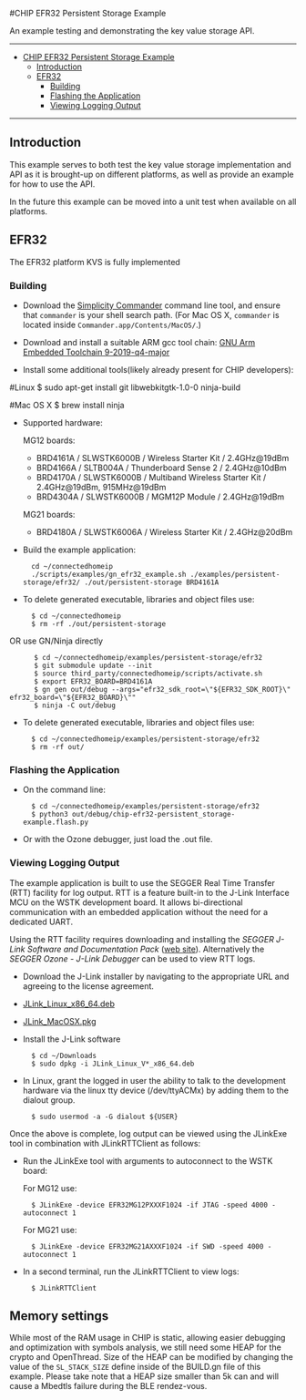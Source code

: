 #CHIP EFR32 Persistent Storage Example

An example testing and demonstrating the key value storage API.

<hr>

-   [CHIP EFR32 Persistent Storage Example](#chip-efr32-persistent-storage-example)
    -   [Introduction](#introduction)
    -   [EFR32](#efr32)
        -   [Building](#building)
        -   [Flashing the Application](#flashing-the-application)
        -   [Viewing Logging Output](#viewing-logging-output)

<hr>

<a name="intro"></a>

## Introduction

This example serves to both test the key value storage implementation and API as
it is brought-up on different platforms, as well as provide an example for how
to use the API.

In the future this example can be moved into a unit test when available on all
platforms.

<a name="EFR32"></a>

## EFR32

The EFR32 platform KVS is fully implemented

<a name="building"></a>

### Building

-   Download the
    [Simplicity Commander](https://www.silabs.com/mcu/programming-options)
    command line tool, and ensure that `commander` is your shell search path.
    (For Mac OS X, `commander` is located inside
    `Commander.app/Contents/MacOS/`.)

-   Download and install a suitable ARM gcc tool chain:
    [GNU Arm Embedded Toolchain 9-2019-q4-major](https://developer.arm.com/tools-and-software/open-source-software/developer-tools/gnu-toolchain/gnu-rm/downloads)

-   Install some additional tools(likely already present for CHIP developers):

#Linux \$ sudo apt-get install git libwebkitgtk-1.0-0 ninja-build

#Mac OS X \$ brew install ninja

-   Supported hardware:

    MG12 boards:

    -   BRD4161A / SLWSTK6000B / Wireless Starter Kit / 2.4GHz@19dBm
    -   BRD4166A / SLTB004A / Thunderboard Sense 2 / 2.4GHz@10dBm
    -   BRD4170A / SLWSTK6000B / Multiband Wireless Starter Kit / 2.4GHz@19dBm,
        915MHz@19dBm
    -   BRD4304A / SLWSTK6000B / MGM12P Module / 2.4GHz@19dBm

    MG21 boards:

    -   BRD4180A / SLWSTK6006A / Wireless Starter Kit / 2.4GHz@20dBm

*   Build the example application:

          cd ~/connectedhomeip
          ./scripts/examples/gn_efr32_example.sh ./examples/persistent-storage/efr32/ ./out/persistent-storage BRD4161A

-   To delete generated executable, libraries and object files use:

          $ cd ~/connectedhomeip
          $ rm -rf ./out/persistent-storage

OR use GN/Ninja directly

          $ cd ~/connectedhomeip/examples/persistent-storage/efr32
          $ git submodule update --init
          $ source third_party/connectedhomeip/scripts/activate.sh
          $ export EFR32_BOARD=BRD4161A
          $ gn gen out/debug --args="efr32_sdk_root=\"${EFR32_SDK_ROOT}\" efr32_board=\"${EFR32_BOARD}\""
          $ ninja -C out/debug

-   To delete generated executable, libraries and object files use:

          $ cd ~/connectedhomeip/examples/persistent-storage/efr32
          $ rm -rf out/

<a name="flashing"></a>

### Flashing the Application

-   On the command line:

          $ cd ~/connectedhomeip/examples/persistent-storage/efr32
          $ python3 out/debug/chip-efr32-persistent_storage-example.flash.py

-   Or with the Ozone debugger, just load the .out file.

<a name="view-logging"></a>

### Viewing Logging Output

The example application is built to use the SEGGER Real Time Transfer (RTT)
facility for log output. RTT is a feature built-in to the J-Link Interface MCU
on the WSTK development board. It allows bi-directional communication with an
embedded application without the need for a dedicated UART.

Using the RTT facility requires downloading and installing the _SEGGER J-Link
Software and Documentation Pack_
([web site](https://www.segger.com/downloads/jlink#J-LinkSoftwareAndDocumentationPack)).
Alternatively the _SEGGER Ozone - J-Link Debugger_ can be used to view RTT logs.

-   Download the J-Link installer by navigating to the appropriate URL and
    agreeing to the license agreement.

-   [JLink_Linux_x86_64.deb](https://www.segger.com/downloads/jlink/JLink_Linux_x86_64.deb)
-   [JLink_MacOSX.pkg](https://www.segger.com/downloads/jlink/JLink_MacOSX.pkg)

*   Install the J-Link software

          $ cd ~/Downloads
          $ sudo dpkg -i JLink_Linux_V*_x86_64.deb

*   In Linux, grant the logged in user the ability to talk to the development
    hardware via the linux tty device (/dev/ttyACMx) by adding them to the
    dialout group.

          $ sudo usermod -a -G dialout ${USER}

Once the above is complete, log output can be viewed using the JLinkExe tool in
combination with JLinkRTTClient as follows:

-   Run the JLinkExe tool with arguments to autoconnect to the WSTK board:

    For MG12 use:

          $ JLinkExe -device EFR32MG12PXXXF1024 -if JTAG -speed 4000 -autoconnect 1

    For MG21 use:

          $ JLinkExe -device EFR32MG21AXXXF1024 -if SWD -speed 4000 -autoconnect 1

-   In a second terminal, run the JLinkRTTClient to view logs:

          $ JLinkRTTClient

## Memory settings

While most of the RAM usage in CHIP is static, allowing easier debugging and
optimization with symbols analysis, we still need some HEAP for the crypto and
OpenThread. Size of the HEAP can be modified by changing the value of the
`SL_STACK_SIZE` define inside of the BUILD.gn file of this example. Please take
note that a HEAP size smaller than 5k can and will cause a Mbedtls failure
during the BLE rendez-vous.
